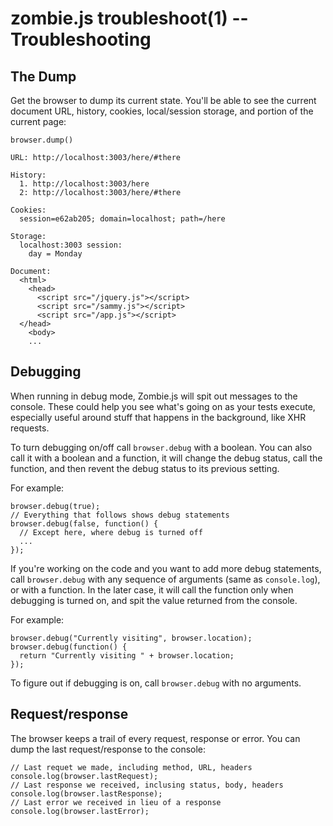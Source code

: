 zombie.js troubleshoot(1) -- Troubleshooting
============================================


## The Dump

Get the browser to dump its current state.  You'll be able to see the
current document URL, history, cookies, local/session storage, and
portion of the current page:

    browser.dump()

    URL: http://localhost:3003/here/#there

    History:
      1. http://localhost:3003/here
      2: http://localhost:3003/here/#there

    Cookies:
      session=e62ab205; domain=localhost; path=/here

    Storage:
      localhost:3003 session:
        day = Monday

    Document:
      <html>
        <head>
          <script src="/jquery.js"></script>
          <script src="/sammy.js"></script>
          <script src="/app.js"></script>
      </head>
        <body>
        ...


## Debugging

When running in debug mode, Zombie.js will spit out messages to the
console.  These could help you see what's going on as your tests
execute, especially useful around stuff that happens in the background,
like XHR requests.

To turn debugging on/off call `browser.debug` with a boolean.  You can
also call it with a boolean and a function, it will change the debug
status, call the function, and then revent the debug status to its
previous setting.

For example:

    browser.debug(true);
    // Everything that follows shows debug statements
    browser.debug(false, function() {
      // Except here, where debug is turned off
      ...
    });

If you're working on the code and you want to add more debug statements,
call `browser.debug` with any sequence of arguments (same as
`console.log`), or with a function.  In the later case, it will call the
function only when debugging is turned on, and spit the value returned
from the console.

For example:

    browser.debug("Currently visiting", browser.location);
    browser.debug(function() {
      return "Currently visiting " + browser.location;
    });

To figure out if debugging is on, call `browser.debug` with no
arguments.


## Request/response

The browser keeps a trail of every request, response or error.  You can
dump the last request/response to the console:

    // Last requet we made, including method, URL, headers
    console.log(browser.lastRequest);
    // Last response we received, inclusing status, body, headers
    console.log(browser.lastResponse);
    // Last error we received in lieu of a response
    console.log(browser.lastError);

